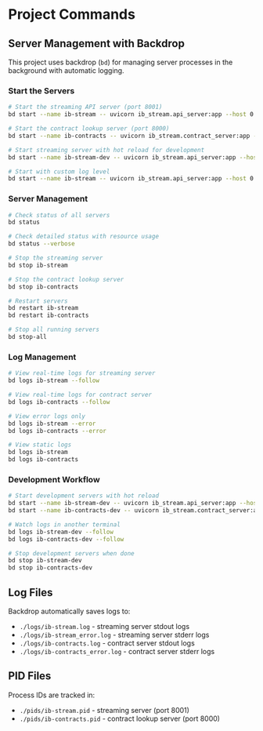 # Project Commands

## Server Management with Backdrop

This project uses backdrop (`bd`) for managing server processes in the background with automatic logging.

### Start the Servers

```bash
# Start the streaming API server (port 8001)
bd start --name ib-stream -- uvicorn ib_stream.api_server:app --host 0.0.0.0 --port 8001

# Start the contract lookup server (port 8000)
bd start --name ib-contracts -- uvicorn ib_stream.contract_server:app --host 0.0.0.0 --port 8000

# Start streaming server with hot reload for development
bd start --name ib-stream-dev -- uvicorn ib_stream.api_server:app --host 0.0.0.0 --port 8001 --reload

# Start with custom log level
bd start --name ib-stream -- uvicorn ib_stream.api_server:app --host 0.0.0.0 --port 8001 --log-level debug
```

### Server Management

```bash
# Check status of all servers
bd status

# Check detailed status with resource usage
bd status --verbose

# Stop the streaming server
bd stop ib-stream

# Stop the contract lookup server
bd stop ib-contracts

# Restart servers
bd restart ib-stream
bd restart ib-contracts

# Stop all running servers
bd stop-all
```

### Log Management

```bash
# View real-time logs for streaming server
bd logs ib-stream --follow

# View real-time logs for contract server
bd logs ib-contracts --follow

# View error logs only
bd logs ib-stream --error
bd logs ib-contracts --error

# View static logs
bd logs ib-stream
bd logs ib-contracts
```

### Development Workflow

```bash
# Start development servers with hot reload
bd start --name ib-stream-dev -- uvicorn ib_stream.api_server:app --host 0.0.0.0 --port 8001 --reload
bd start --name ib-contracts-dev -- uvicorn ib_stream.contract_server:app --host 0.0.0.0 --port 8000 --reload

# Watch logs in another terminal
bd logs ib-stream-dev --follow
bd logs ib-contracts-dev --follow

# Stop development servers when done
bd stop ib-stream-dev
bd stop ib-contracts-dev
```

## Log Files

Backdrop automatically saves logs to:
- `./logs/ib-stream.log` - streaming server stdout logs
- `./logs/ib-stream_error.log` - streaming server stderr logs  
- `./logs/ib-contracts.log` - contract server stdout logs
- `./logs/ib-contracts_error.log` - contract server stderr logs

## PID Files

Process IDs are tracked in:
- `./pids/ib-stream.pid` - streaming server (port 8001)
- `./pids/ib-contracts.pid` - contract lookup server (port 8000)